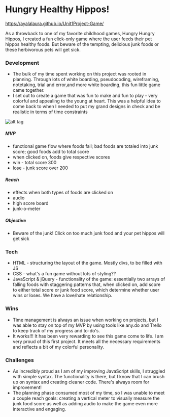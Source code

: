 # Hungry Healthy Hippos!

https://ayalalaura.github.io/Unit1Project-Game/

As a throwback to one of my favorite childhood games, Hungry Hungry Hippos, I created a fun click-only game where the user feeds their pet hippos healthy foods. But beware of the tempting, delicious junk foods or these herbivorous pets will get sick.

### Development
- The bulk of my time spent working on this project was rooted in planning. Through lots of white boarding, pseudocoding, wireframing, notetaking, trial and error,and more white boarding, this fun little game came together. 
- I set out to create a game that was fun to make and fun to play - very colorful and appealing to the young at heart. This was a helpful idea to come back to when I needed to put my grand designs in check and be realistic in terms of time constraints

![alt tag](http://i67.tinypic.com/2qd3ima.jpg)

##### MVP
- functional game flow where foods fall; bad foods are totaled into junk score; good foods add to total score
- when clicked on, foods give respective scores
- win - total score 300
- lose - junk score over 200

##### Reach
- effects when both types of foods are clicked on
- audio
- high score board
- junk-o-meter

##### Objective
- Beware of the junk! Click on too much junk food and your pet hippos will get sick

### Tech
- HTML - structuring the layout of the game. Mostly divs, to be filled with JS
- CSS - what's a fun game without lots of styling??
- JavaScript & jQuery - functionality of the game: essentially two arrays of falling foods with staggering patterns that, when clicked on, add score to either total score or junk food score, which determine whether user wins or loses. We have a love/hate relationship.

### Wins
- Time management is always an issue when working on projects, but I was able to stay on top of my MVP by using tools like any.do and Trello to keep track of my progress and to-do's. 
- It works!!! It has been very rewarding to see this game come to life. I am very proud of this first project. It meets all the necessary requirements and reflects a bit of my colorful personality.

### Challenges
- As incredibly proud as I am of my improving JavaScript skills, I struggled with simple syntax. The functionality is there, but I know that I can brush up on syntax and creating cleaner code. There's always room for improvement!
- The planning phase consumed most of my time, so I was unable to meet a couple reach goals: creating a vertical meter to visually measure the junk food score as well as adding audio to make the game even more interactive and engaging.
